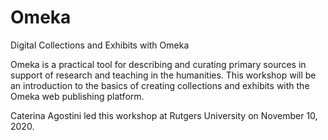 # Omeka
Digital Collections and Exhibits with Omeka

Omeka is a practical tool for describing and curating primary sources in support of research and teaching in the humanities. This workshop will be an introduction to the basics of creating collections and exhibits with the Omeka web publishing platform.

Caterina Agostini led this workshop at Rutgers University on November 10, 2020.
